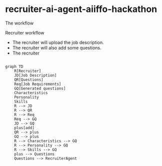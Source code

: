 # recruiter-ai-agent-aiiffo-hackathon

The workflow

Recruiter workflow

- The recruiter will upload the job description.
- The recruiter will also add some questions.
- The recruiter 

```mermaid

graph TD
    R[Recruiter] 
    JD[Job Description]
    QR[Questions]
    Req[Job Requirements]
    GQ[Generated questions]
    Characteristics
    Personality
    Skills
    R --> JD
    R --> QR
    R --> Req
    Req --> GQ
    JD --> GQ
    plus[add]
    QR --> plus
    GQ --> plus
    R --> Characteristics --> GQ
    R --> Personality --> GQ
    R --> Skills --> GQ
    plus --> Questions
    Questions --> RecruiterAgent





```
